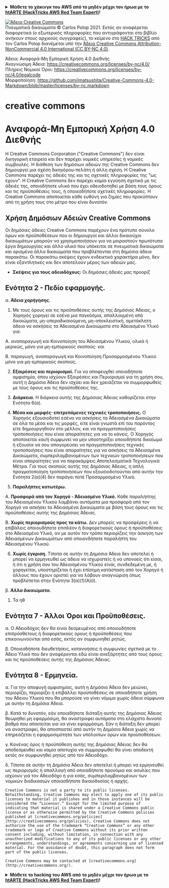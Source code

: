 <details>

<summary><strong>Μάθετε το χάκινγκ του AWS από το μηδέν μέχρι τον ήρωα με το</strong> <a href="https://training.hacktricks.xyz/courses/arte"><strong>htARTE (HackTricks AWS Red Team Expert)</strong></a><strong>!</strong></summary>

Άλλοι τρόποι υποστήριξης του HackTricks:

* Εάν θέλετε να δείτε την **εταιρεία σας να διαφημίζεται στο HackTricks** ή να **κατεβάσετε το HackTricks σε μορφή PDF** Ελέγξτε τα [**ΣΧΕΔΙΑ ΣΥΝΔΡΟΜΗΣ**](https://github.com/sponsors/carlospolop)!
* Αποκτήστε το [**επίσημο PEASS & HackTricks swag**](https://peass.creator-spring.com)
* Ανακαλύψτε [**την Οικογένεια PEASS**](https://opensea.io/collection/the-peass-family), τη συλλογή μας από αποκλειστικά [**NFTs**](https://opensea.io/collection/the-peass-family)
* **Εγγραφείτε στη** 💬 [**ομάδα Discord**](https://discord.gg/hRep4RUj7f) ή στη [**ομάδα telegram**](https://t.me/peass) ή **ακολουθήστε** μας στο **Twitter** 🐦 [**@hacktricks_live**](https://twitter.com/hacktricks_live)**.**
* **Μοιραστείτε τα χάκινγκ κόλπα σας υποβάλλοντας PRs στα** [**HackTricks**](https://github.com/carlospolop/hacktricks) και [**HackTricks Cloud**](https://github.com/carlospolop/hacktricks-cloud) αποθετήρια του github.

</details>


<a rel="license" href="https://creativecommons.org/licenses/by-nc/4.0/"><img alt="Άδεια Creative Commons" style="border-width:0" src="https://licensebuttons.net/l/by-nc/4.0/88x31.png" /></a><br>Πνευματικά δικαιώματα © Carlos Polop 2021.  Εκτός αν αναφέρεται διαφορετικά (ο εξωτερικός πληροφορίες που αντιγράφονται στο βιβλίο ανήκουν στους αρχικούς συγγραφείς), το κείμενο στο <a href="https://github.com/carlospolop/hacktricks">HACK TRICKS</a> από τον Carlos Polop διανέμεται υπό την <a href="https://creativecommons.org/licenses/by-nc/4.0/">Άδεια Creative Commons Attribution-NonCommercial 4.0 International (CC BY-NC 4.0)</a>.

Άδεια: Αναφορά-Μη Εμπορική Χρήση 4.0 Διεθνής<br>
Αναγνώσιμη Άδεια: https://creativecommons.org/licenses/by-nc/4.0/<br>
Πλήρεις Νομικοί Όροι: https://creativecommons.org/licenses/by-nc/4.0/legalcode<br>
Μορφοποίηση: https://github.com/jmatsushita/Creative-Commons-4.0-Markdown/blob/master/licenses/by-nc.markdown<br>

# creative commons

# Αναφορά-Μη Εμπορική Χρήση 4.0 Διεθνής

Η Creative Commons Corporation ("Creative Commons") δεν είναι δικηγορική εταιρεία και δεν παρέχει νομικές υπηρεσίες ή νομικές συμβουλές. Η διάθεση των δημόσιων αδειών της Creative Commons δεν δημιουργεί μια σχέση δικηγόρου-πελάτη ή άλλη σχέση. Η Creative Commons παρέχει τις άδειές της και τις σχετικές πληροφορίες της "ως έχουν". Η Creative Commons δεν παρέχει καμία εγγύηση σχετικά με τις άδειές της, οποιοδήποτε υλικό που έχει αδειοδοτηθεί με βάση τους όρους και τις προϋποθέσεις τους, ή οποιεσδήποτε σχετικές πληροφορίες. Η Creative Commons αποποιείται κάθε ευθύνη για ζημίες που προκύπτουν από τη χρήση τους στο μέτρο που είναι δυνατόν.

## Χρήση Δημόσιων Αδειών Creative Commons

Οι δημόσιες άδειες Creative Commons παρέχουν ένα πρότυπο σύνολο όρων και προϋποθέσεων που οι δημιουργοί και άλλοι δικαιούχοι δικαιωμάτων μπορούν να χρησιμοποιήσουν για να μοιραστούν πρωτότυπα έργα δημιουργίας και άλλο υλικό που υπόκειται σε πνευματικά δικαιώματα και ορισμένα άλλα δικαιώματα που προβλέπονται στη δημόσια άδεια παρακάτω. Οι παρακάτω σκέψεις έχουν ενδεικτικό χαρακτήρα μόνο, δεν είναι εξαντλητικές και δεν αποτελούν μέρος των αδειών μας.

* __Σκέψεις για τους αδειοδόχους:__ Οι δημόσιες άδειές μας προορίζ
## Ενότητα 2 - Πεδίο εφαρμογής.

α. ___Άδεια χορήγησης.___

1. Με τους όρους και τις προϋποθέσεις αυτής της Δημόσιας Άδειας, ο Χορηγός χορηγεί σε εσένα μια παγκόσμια, απαλλαγμένη από δικαιώματα, μη-υπεραδικαιούμενη, μη-αποκλειστική, αμετάκλητη άδεια να ασκήσεις τα Άδειασμένα Δικαιώματα στο Άδειασμένο Υλικό για:

A. αναπαραγωγή και Κοινοποίηση του Άδειασμένου Υλικού, ολικά ή μερικώς, μόνο για μη-εμπορικούς σκοπούς· και

B. παραγωγή, αναπαραγωγή και Κοινοποίηση Προσαρμοσμένου Υλικού μόνο για μη-εμπορικούς σκοπούς.

2. __Εξαιρέσεις και περιορισμοί.__ Για να αποφευχθεί οποιαδήποτε αμφισημία, όπου ισχύουν Εξαιρέσεις και Περιορισμοί για τη χρήση σου, αυτή η Δημόσια Άδεια δεν ισχύει και δεν χρειάζεται να συμμορφωθείς με τους όρους και τις προϋποθέσεις της.

3. __Διάρκεια.__ Η διάρκεια αυτής της Δημόσιας Άδειας καθορίζεται στην Ενότητα 6(α).

4. __Μέσα και μορφές· επιτρεπόμενες τεχνικές τροποποιήσεις.__ Ο Χορηγός εξουσιοδοτεί εσένα να ασκήσεις τα Άδειασμένα Δικαιώματα σε όλα τα μέσα και τις μορφές, είτε είναι γνωστά επί του παρόντος είτε δημιουργηθούν στο μέλλον, και να πραγματοποιήσεις τροποποιήσεις που είναι απαραίτητες για να το κάνεις. Ο Χορηγός αποποιείται και/ή συμφωνεί να μην υποστηρίξει οποιοδήποτε δικαίωμα ή εξουσία να σου απαγορεύσει να πραγματοποιήσεις τεχνικές τροποποιήσεις που είναι απαραίτητες για να ασκήσεις τα Άδειασμένα Δικαιώματα, συμπεριλαμβανομένων των τεχνικών τροποποιήσεων που είναι απαραίτητες για να παρακάμψεις Αποτελεσματικά Τεχνολογικά Μέτρα. Για τους σκοπούς αυτής της Δημόσιας Άδειας, η απλή πραγματοποίηση τροποποιήσεων που εξουσιοδοτούνται από αυτήν την Ενότητα 2(α)(4) δεν παράγει ποτέ Προσαρμοσμένο Υλικό.

5. __Παραλήπτες κατωτέρω.__

A. __Προσφορά από τον Χορηγό - Άδειασμένο Υλικό.__ Κάθε παραλήπτης του Άδειασμένου Υλικού λαμβάνει αυτόματα μια προσφορά από τον Χορηγό να ασκήσει τα Άδειασμένα Δικαιώματα με βάση τους όρους και τις προϋποθέσεις αυτής της Δημόσιας Άδειας.

B. __Χωρίς περιορισμούς προς τα κάτω.__ Δεν μπορείς να προσφέρεις ή να επιβάλεις οποιουδήποτε επιπλέον ή διαφορετικούς όρους ή προϋποθέσεις στο Άδειασμένο Υλικό, αν με αυτόν τον τρόπο περιορίζεις την άσκηση των Άδειασμένων Δικαιωμάτων από οποιονδήποτε παραλήπτη του Άδειασμένου Υλικού.

6. __Χωρίς έγκριση.__ Τίποτα σε αυτήν τη Δημόσια Άδεια δεν αποτελεί ή μπορεί να ερμηνευθεί ως άδεια να ισχυριστείς ή να υπονοείς ότι είσαι, ή ότι η χρήση σου του Άδειασμένου Υλικού είναι, συνδεδεμένη με, ή χορηγείται, υποστηρίζεται ή έχει επίσημη κατάσταση από τον Χορηγό ή άλλους που έχουν οριστεί για να λάβουν αναγνώριση όπως προβλέπεται στην Ενότητα 3(α)(1)(Α)(i).

β. ___Άλλα δικαιώματα.___

1. Τα ηθ
## Ενότητα 7 - Άλλοι Όροι και Προϋποθέσεις.

α. Ο Αδειοδόχος δεν θα είναι δεσμευμένος από οποιουδήποτε επιπρόσθετους ή διαφορετικούς όρους ή προϋποθέσεις που επικοινωνούνται από εσάς, εκτός αν συμφωνηθεί ρητώς.

β. Οποιεσδήποτε διευθετήσεις, κατανοήσεις ή συμφωνίες σχετικά με το Άδειο Υλικό που δεν αναφέρονται εδώ είναι ανεξάρτητες από τους όρους και τις προϋποθέσεις αυτής της Δημόσιας Άδειας.

## Ενότητα 8 - Ερμηνεία.

α. Για την αποφυγή αμφισημίας, αυτή η Δημόσια Άδεια δεν μειώνει, περιορίζει, περιορίζει ή επιβάλλει προϋποθέσεις σε οποιαδήποτε χρήση του Άδειου Υλικού που θα μπορούσε να γίνει νόμιμα χωρίς άδεια σύμφωνα με αυτήν τη Δημόσια Άδεια.

β. Κατά το δυνατόν, εάν οποιαδήποτε διάταξη αυτής της Δημόσιας Άδειας θεωρηθεί μη εφαρμόσιμη, θα αναστραφεί αυτόματα στο ελάχιστο δυνατό βαθμό που απαιτείται για να γίνει εφαρμόσιμη. Εάν η διάταξη δεν μπορεί να αναστραφεί, θα αποσπαστεί από αυτήν τη Δημόσια Άδεια χωρίς να επηρεάζεται η εφαρμοσιμότητα των υπόλοιπων όρων και προϋποθέσεων.

γ. Κανένας όρος ή προϋπόθεση αυτής της Δημόσιας Άδειας δεν θα αποδεσμευθεί και καμία αποτυχία να συμμορφωθεί θα γίνει αποδεκτή εκτός αν συμφωνηθεί ρητώς από τον Αδειοδόχο.

δ. Τίποτα σε αυτήν τη Δημόσια Άδεια δεν αποτελεί ή μπορεί να ερμηνευθεί ως περιορισμός ή απαλλαγή από οποιαδήποτε προνόμια και ασυλίες που ισχύουν για τον Αδειοδόχο ή για εσάς, συμπεριλαμβανομένων των νομικών διαδικασιών οποιασδήποτε δικαιοδοσίας ή αρχής.
```
Creative Commons is not a party to its public licenses. Notwithstanding, Creative Commons may elect to apply one of its public licenses to material it publishes and in those instances will be considered the “Licensor.” Except for the limited purpose of indicating that material is shared under a Creative Commons public license or as otherwise permitted by the Creative Commons policies published at [creativecommons.org/policies](http://creativecommons.org/policies), Creative Commons does not authorize the use of the trademark “Creative Commons” or any other trademark or logo of Creative Commons without its prior written consent including, without limitation, in connection with any unauthorized modifications to any of its public licenses or any other arrangements, understandings, or agreements concerning use of licensed material. For the avoidance of doubt, this paragraph does not form part of the public licenses.

Creative Commons may be contacted at [creativecommons.org](http://creativecommons.org/).
```
<details>

<summary><strong>Μάθετε το hacking του AWS από το μηδέν μέχρι τον ήρωα με το</strong> <a href="https://training.hacktricks.xyz/courses/arte"><strong>htARTE (HackTricks AWS Red Team Expert)</strong></a><strong>!</strong></summary>

Άλλοι τρόποι για να υποστηρίξετε το HackTricks:

* Εάν θέλετε να δείτε την **εταιρεία σας να διαφημίζεται στο HackTricks** ή να **κατεβάσετε το HackTricks σε μορφή PDF** ελέγξτε τα [**ΣΧΕΔΙΑ ΣΥΝΔΡΟΜΗΣ**](https://github.com/sponsors/carlospolop)!
* Αποκτήστε το [**επίσημο PEASS & HackTricks swag**](https://peass.creator-spring.com)
* Ανακαλύψτε [**την Οικογένεια PEASS**](https://opensea.io/collection/the-peass-family), τη συλλογή μας από αποκλειστικά [**NFTs**](https://opensea.io/collection/the-peass-family)
* **Εγγραφείτε στη** 💬 [**ομάδα Discord**](https://discord.gg/hRep4RUj7f) ή στη [**ομάδα telegram**](https://t.me/peass) ή **ακολουθήστε** μας στο **Twitter** 🐦 [**@hacktricks_live**](https://twitter.com/hacktricks_live)**.**
* **Μοιραστείτε τα hacking tricks σας υποβάλλοντας PRs στα** [**HackTricks**](https://github.com/carlospolop/hacktricks) και [**HackTricks Cloud**](https://github.com/carlospolop/hacktricks-cloud) αποθετήρια του github.

</details>
